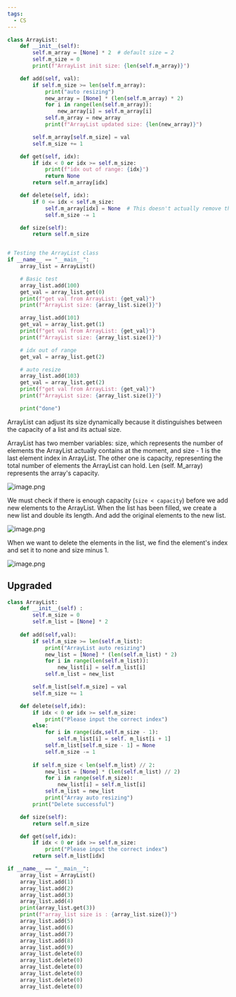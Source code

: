 ```yaml
---
tags:
  - CS
---
```

```python
class ArrayList:
    def __init__(self):
        self.m_array = [None] * 2  # default size = 2
        self.m_size = 0
        print(f"ArrayList init size: {len(self.m_array)}")

    def add(self, val):
        if self.m_size >= len(self.m_array):
            print("auto resizing")
            new_array = [None] * (len(self.m_array) * 2)
            for i in range(len(self.m_array)):
                new_array[i] = self.m_array[i]
            self.m_array = new_array
            print(f"ArrayList updated size: {len(new_array)}")

        self.m_array[self.m_size] = val
        self.m_size += 1

    def get(self, idx):
        if idx < 0 or idx >= self.m_size:
            print(f"idx out of range: {idx}")
            return None
        return self.m_array[idx]

    def delete(self, idx):
        if 0 <= idx < self.m_size:
            self.m_array[idx] = None  # This doesn't actually remove the item, just sets it to None
            self.m_size -= 1

    def size(self):
        return self.m_size


# Testing the ArrayList class
if __name__ == "__main__":
    array_list = ArrayList()

    # Basic test
    array_list.add(100)
    get_val = array_list.get(0)
    print(f"get val from ArrayList: {get_val}")
    print(f"ArrayList size: {array_list.size()}")

    array_list.add(101)
    get_val = array_list.get(1)
    print(f"get val from ArrayList: {get_val}")
    print(f"ArrayList size: {array_list.size()}")

    # idx out of range
    get_val = array_list.get(2)

    # auto resize
    array_list.add(103)
    get_val = array_list.get(2)
    print(f"get val from ArrayList: {get_val}")
    print(f"ArrayList size: {array_list.size()}")

    print("done")

```

ArrayList can adjust its size dynamically because it distinguishes between the capacity of a list and its actual size. 

ArrayList has two member variables: size, which represents the number of elements the ArrayList actually contains at the moment, and size - 1 is the last element index in ArrayList. The other one is capacity, representing the total number of elements the ArrayList can hold. Len (self. M_array) represents the array's capacity. 

![image.png](https://obsidianpicture-1320276993.cos.ap-hongkong.myqcloud.com/Obsidian/Picture/202401071033782.png)


We must check if there is enough capacity (`size < capacity`) before we add new elements to the ArrayList. When the list has been filled, we create a new list and double its length. And add the original elements to the new list. 

![image.png](https://obsidianpicture-1320276993.cos.ap-hongkong.myqcloud.com/Obsidian/Picture/202401071035518.png)

When we want to delete the elements in the list, we find the element's index and set it to none and size minus 1. 

![image.png](https://obsidianpicture-1320276993.cos.ap-hongkong.myqcloud.com/Obsidian/Picture/202401071036439.png)

## Upgraded

```python
class ArrayList:
    def __init__(self) :
        self.m_size = 0
        self.m_list = [None] * 2   
    
    def add(self,val):
        if self.m_size >= len(self.m_list):
            print("ArrayList auto resizing")
            new_list = [None] * (len(self.m_list) * 2)
            for i in range(len(self.m_list)):
                new_list[i] = self.m_list[i]
            self.m_list = new_list 

        self.m_list[self.m_size] = val
        self.m_size += 1

    def delete(self,idx):
        if idx < 0 or idx >= self.m_size:
            print("Please input the correct index") 
        else:
            for i in range(idx,self.m_size - 1):
                self.m_list[i] = self. m_list[i + 1]
            self.m_list[self.m_size - 1] = None
            self.m_size -= 1
        
        if self.m_size < len(self.m_list) // 2:
            new_list = [None] * (len(self.m_list) // 2)
            for i in range(self.m_size):
                new_list[i] = self.m_list[i]
            self.m_list = new_list
            print("Array auto resizing")
        print("Delete successful")

    def size(self):
        return self.m_size

    def get(self,idx):
        if idx < 0 or idx >= self.m_size:
            print("Please input the correct index")
        return self.m_list[idx]    

if __name__ == "__main__":
    array_list = ArrayList() 
    array_list.add(1)
    array_list.add(2)
    array_list.add(3)
    array_list.add(4)
    print(array_list.get(3))
    print(f"array_list size is : {array_list.size()}")
    array_list.add(5)
    array_list.add(6)
    array_list.add(7)
    array_list.add(8)
    array_list.add(9)
    array_list.delete(0)
    array_list.delete(0)
    array_list.delete(0)
    array_list.delete(0)
    array_list.delete(0)
    array_list.delete(0)
    
```
